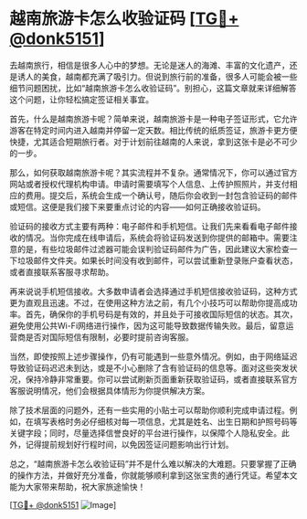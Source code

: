 # 越南旅游卡怎么收验证码 [[TG💪+ @donk5151](https://t.me/s/donk5151)]

去越南旅行，相信是很多人心中的梦想。无论是迷人的海滩、丰富的文化遗产，还是诱人的美食，越南都充满了吸引力。但说到旅行前的准备，很多人可能会被一些细节问题困扰，比如“越南旅游卡怎么收验证码”。别担心，这篇文章就来详细解答这个问题，让你轻松搞定签证相关事宜。

首先，什么是越南旅游卡呢？简单来说，越南旅游卡是一种电子签证形式，它允许游客在特定时间内进入越南并停留一定天数。相比传统的纸质签证，旅游卡更方便快捷，尤其适合短期旅行者。对于计划前往越南的人来说，拿到这张卡是必不可少的一步。

那么，如何获取越南旅游卡呢？其实流程并不复杂。通常情况下，你可以通过官方网站或者授权代理机构申请。申请时需要填写个人信息、上传护照照片，并支付相应的费用。提交后，系统会生成一个确认号，随后你会收到一封包含验证码的邮件或短信。这便是我们接下来要重点讨论的内容——如何正确接收验证码。

验证码的接收方式主要有两种：电子邮件和手机短信。让我们先来看看电子邮件接收的情况。当你完成在线申请后，系统会将验证码发送到你提供的邮箱中。需要注意的是，有些垃圾邮件过滤器可能会误判验证码邮件为广告，因此建议大家检查一下垃圾邮件文件夹。如果长时间没有收到邮件，可以尝试重新登录账户查看状态，或者直接联系客服寻求帮助。

再来说说手机短信接收。大多数申请者会选择通过手机短信接收验证码，这种方式更为直观且迅速。不过，在使用这种方法之前，有几个小技巧可以帮助你提高成功率。首先，确保你的手机号码是有效的，并且处于可接收国际短信的状态。其次，避免使用公共Wi-Fi网络进行操作，因为这可能导致数据传输失败。最后，留意运营商是否对国际短信有限制，必要时提前咨询客服。

当然，即使按照上述步骤操作，仍有可能遇到一些意外情况。例如，由于网络延迟导致验证码迟迟未到达，或是不小心删除了含有验证码的信息等。面对这些突发状况，保持冷静非常重要。你可以尝试刷新页面重新获取验证码，或者直接联系官方客服说明情况，他们会根据具体情形为你提供解决方案。

除了技术层面的问题外，还有一些实用的小贴士可以帮助你顺利完成申请过程。例如，在填写表格时务必仔细核对每一项信息，尤其是姓名、出生日期和护照号码等关键字段；同时，尽量选择信誉良好的平台进行操作，以保障个人隐私安全。此外，记得提前规划好行程时间，以免因签证问题影响出行计划。

总之，“越南旅游卡怎么收验证码”并不是什么难以解决的大难题。只要掌握了正确的操作方法，并做好充分准备，你就能够顺利拿到这张宝贵的通行凭证。希望本文能为大家带来帮助，祝大家旅途愉快！

[[TG💪+ @donk5151](https://t.me/s/donk5151) ![Image](https://i.postimg.cc/rwNCRYN7/Snipaste-2025-04-30-17-27-05.png)]